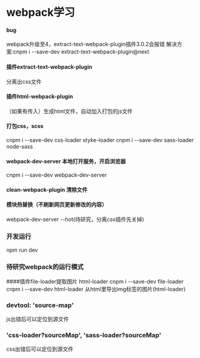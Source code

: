 # webpack学习


#### bug
webpack升级至4，extract-text-webpack-plugin插件3.0.2会报错
解决方案:cnpm i --save-dev extract-text-webpack-plugin@next
#### 插件extract-text-webpack-plugin
分离出css文件
#### 插件html-webpack-plugin
（如果有传入）生成html文件，自动加入打包的js文件
#### 打包css，scss
cnpm i --save-dev css-loader styke-loader
cnpm i --save-dev sass-loader node-sass
#### webpack-dev-server 本地打开服务，开启浏览器
cnpm i --save-dev webpack-dev-server
#### clean-webpack-plugin 清除文件
#### 模块热替换（不刷新网页更新修改的内容）
webpack-dev-server --hot(待研究，分离css插件先关掉)
### 开发运行
npm run dev
### 待研究webpack的运行模式
####插件file-loader提取图片   html-loader
cnpm i --save-dev file-loader
cnpm i --save-dev html-loader
从html里导出img标签的图片(html-loader)
###    devtool: 'source-map'
js出错后可以定位到源文件
### 'css-loader?sourceMap', 'sass-loader?sourceMap'
css出错后可以定位到源文件
